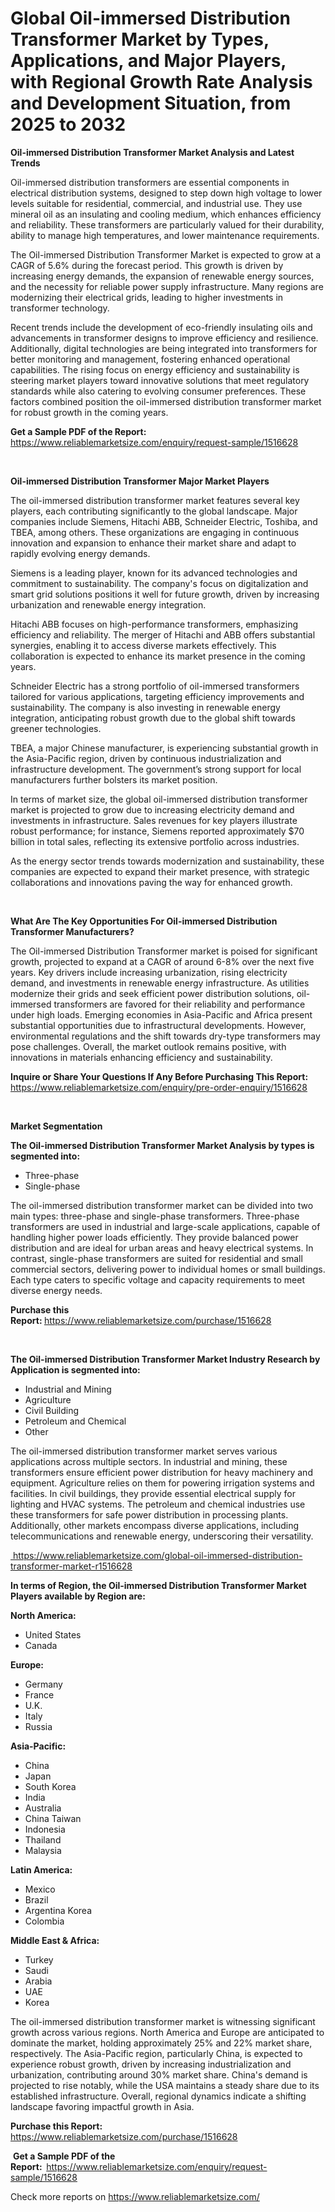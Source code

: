 <p><h1>Global Oil-immersed Distribution Transformer Market by Types, Applications, and Major Players, with Regional Growth Rate Analysis and Development Situation, from 2025 to 2032</h1></p><p><strong>Oil-immersed Distribution Transformer Market Analysis and Latest Trends</strong></p>
<p><p>Oil-immersed distribution transformers are essential components in electrical distribution systems, designed to step down high voltage to lower levels suitable for residential, commercial, and industrial use. They use mineral oil as an insulating and cooling medium, which enhances efficiency and reliability. These transformers are particularly valued for their durability, ability to manage high temperatures, and lower maintenance requirements.</p><p>The Oil-immersed Distribution Transformer Market is expected to grow at a CAGR of 5.6% during the forecast period. This growth is driven by increasing energy demands, the expansion of renewable energy sources, and the necessity for reliable power supply infrastructure. Many regions are modernizing their electrical grids, leading to higher investments in transformer technology.</p><p>Recent trends include the development of eco-friendly insulating oils and advancements in transformer designs to improve efficiency and resilience. Additionally, digital technologies are being integrated into transformers for better monitoring and management, fostering enhanced operational capabilities. The rising focus on energy efficiency and sustainability is steering market players toward innovative solutions that meet regulatory standards while also catering to evolving consumer preferences. These factors combined position the oil-immersed distribution transformer market for robust growth in the coming years.</p></p>
<p><strong>Get a Sample PDF of the Report:&nbsp;</strong> <a href="https://www.reliablemarketsize.com/enquiry/request-sample/1516628?utm_campaign=3563&utm_medium=2&utm_source=Github&utm_content=ia&utm_term=30032025&utm_id=oil-immersed-distribution-transformer">https://www.reliablemarketsize.com/enquiry/request-sample/1516628</a></p>
<p>&nbsp;</p>
<p><strong>Oil-immersed Distribution Transformer Major Market Players</strong></p>
<p><p>The oil-immersed distribution transformer market features several key players, each contributing significantly to the global landscape. Major companies include Siemens, Hitachi ABB, Schneider Electric, Toshiba, and TBEA, among others. These organizations are engaging in continuous innovation and expansion to enhance their market share and adapt to rapidly evolving energy demands.</p><p>Siemens is a leading player, known for its advanced technologies and commitment to sustainability. The company's focus on digitalization and smart grid solutions positions it well for future growth, driven by increasing urbanization and renewable energy integration.</p><p>Hitachi ABB focuses on high-performance transformers, emphasizing efficiency and reliability. The merger of Hitachi and ABB offers substantial synergies, enabling it to access diverse markets effectively. This collaboration is expected to enhance its market presence in the coming years.</p><p>Schneider Electric has a strong portfolio of oil-immersed transformers tailored for various applications, targeting efficiency improvements and sustainability. The company is also investing in renewable energy integration, anticipating robust growth due to the global shift towards greener technologies.</p><p>TBEA, a major Chinese manufacturer, is experiencing substantial growth in the Asia-Pacific region, driven by continuous industrialization and infrastructure development. The government’s strong support for local manufacturers further bolsters its market position.</p><p>In terms of market size, the global oil-immersed distribution transformer market is projected to grow due to increasing electricity demand and investments in infrastructure. Sales revenues for key players illustrate robust performance; for instance, Siemens reported approximately $70 billion in total sales, reflecting its extensive portfolio across industries.</p><p>As the energy sector trends towards modernization and sustainability, these companies are expected to expand their market presence, with strategic collaborations and innovations paving the way for enhanced growth.</p></p>
<p>&nbsp;</p>
<p><strong>What Are The Key Opportunities For Oil-immersed Distribution Transformer Manufacturers?</strong></p>
<p><p>The Oil-immersed Distribution Transformer market is poised for significant growth, projected to expand at a CAGR of around 6-8% over the next five years. Key drivers include increasing urbanization, rising electricity demand, and investments in renewable energy infrastructure. As utilities modernize their grids and seek efficient power distribution solutions, oil-immersed transformers are favored for their reliability and performance under high loads. Emerging economies in Asia-Pacific and Africa present substantial opportunities due to infrastructural developments. However, environmental regulations and the shift towards dry-type transformers may pose challenges. Overall, the market outlook remains positive, with innovations in materials enhancing efficiency and sustainability.</p></p>
<p><strong>Inquire or Share Your Questions If Any Before Purchasing This Report:</strong> <a href="https://www.reliablemarketsize.com/enquiry/pre-order-enquiry/1516628?utm_campaign=3563&utm_medium=2&utm_source=Github&utm_content=ia&utm_term=30032025&utm_id=oil-immersed-distribution-transformer">https://www.reliablemarketsize.com/enquiry/pre-order-enquiry/1516628</a></p>
<p>&nbsp;</p>
<p><strong>Market Segmentation</strong></p>
<p><strong>The Oil-immersed Distribution Transformer Market Analysis by types is segmented into:</strong></p>
<p><ul><li>Three-phase</li><li>Single-phase</li></ul></p>
<p><p>The oil-immersed distribution transformer market can be divided into two main types: three-phase and single-phase transformers. Three-phase transformers are used in industrial and large-scale applications, capable of handling higher power loads efficiently. They provide balanced power distribution and are ideal for urban areas and heavy electrical systems. In contrast, single-phase transformers are suited for residential and small commercial sectors, delivering power to individual homes or small buildings. Each type caters to specific voltage and capacity requirements to meet diverse energy needs.</p></p>
<p><strong>Purchase this Report:&nbsp;</strong><a href="https://www.reliablemarketsize.com/purchase/1516628?utm_campaign=3563&utm_medium=2&utm_source=Github&utm_content=ia&utm_term=30032025&utm_id=oil-immersed-distribution-transformer">https://www.reliablemarketsize.com/purchase/1516628</a></p>
<p>&nbsp;</p>
<p><strong>The Oil-immersed Distribution Transformer Market Industry Research by Application is segmented into:</strong></p>
<p><ul><li>Industrial and Mining</li><li>Agriculture</li><li>Civil Building</li><li>Petroleum and Chemical</li><li>Other</li></ul></p>
<p><p>The oil-immersed distribution transformer market serves various applications across multiple sectors. In industrial and mining, these transformers ensure efficient power distribution for heavy machinery and equipment. Agriculture relies on them for powering irrigation systems and facilities. In civil buildings, they provide essential electrical supply for lighting and HVAC systems. The petroleum and chemical industries use these transformers for safe power distribution in processing plants. Additionally, other markets encompass diverse applications, including telecommunications and renewable energy, underscoring their versatility.</p></p>
<p><a href="https://www.reliablemarketsize.com/global-oil-immersed-distribution-transformer-market-r1516628?utm_campaign=3563&utm_medium=2&utm_source=Github&utm_content=ia&utm_term=30032025&utm_id=oil-immersed-distribution-transformer">&nbsp;https://www.reliablemarketsize.com/global-oil-immersed-distribution-transformer-market-r1516628</a></p>
<p><strong>In terms of Region, the Oil-immersed Distribution Transformer Market Players available by Region are:</strong></p>
<p>
    <p> <strong> North America: </strong>
        <ul>
            <li>United States</li>
            <li>Canada</li>
        </ul>
        </p> 
    <p> <strong> Europe: </strong>
        <ul>
            <li>Germany</li>
            <li>France</li>
            <li>U.K.</li>
            <li>Italy</li>
            <li>Russia</li>
        </ul>
        </p> 
    <p> <strong> Asia-Pacific: </strong>
        <ul>
            <li>China</li>
            <li>Japan</li>
            <li>South Korea</li>
            <li>India</li>
            <li>Australia</li>
            <li>China Taiwan</li>
            <li>Indonesia</li>
            <li>Thailand</li>
            <li>Malaysia</li>
        </ul>
        </p> 
    <p> <strong> Latin America: </strong>
        <ul>
            <li>Mexico</li>
            <li>Brazil</li>
            <li>Argentina Korea</li>
            <li>Colombia</li>
        </ul>
        </p> 
    <p> <strong> Middle East & Africa: </strong>
        <ul>
            <li>Turkey</li>
            <li>Saudi</li>
            <li>Arabia</li>
            <li>UAE</li>
            <li>Korea</li>
        </ul>
    </p>
    </p>
<p><p>The oil-immersed distribution transformer market is witnessing significant growth across various regions. North America and Europe are anticipated to dominate the market, holding approximately 25% and 22% market share, respectively. The Asia-Pacific region, particularly China, is expected to experience robust growth, driven by increasing industrialization and urbanization, contributing around 30% market share. China's demand is projected to rise notably, while the USA maintains a steady share due to its established infrastructure. Overall, regional dynamics indicate a shifting landscape favoring impactful growth in Asia.</p></p>
<p><strong>Purchase this Report: </strong><a href="https://www.reliablemarketsize.com/purchase/1516628?utm_campaign=3563&utm_medium=2&utm_source=Github&utm_content=ia&utm_term=30032025&utm_id=oil-immersed-distribution-transformer">https://www.reliablemarketsize.com/purchase/1516628</a></p>
<p>&nbsp;<strong>Get a Sample PDF of the Report:&nbsp;&nbsp;</strong><a href="https://www.reliablemarketsize.com/enquiry/request-sample/1516628?utm_campaign=3563&utm_medium=2&utm_source=Github&utm_content=ia&utm_term=30032025&utm_id=oil-immersed-distribution-transformer">https://www.reliablemarketsize.com/enquiry/request-sample/1516628</a></p>
<p><strong></strong></p>
<p>Check more reports on <a href="https://www.reliablemarketsize.com/?utm_campaign=3563&utm_medium=2&utm_source=Github&utm_content=ia&utm_term=30032025&utm_id=oil-immersed-distribution-transformer">https://www.reliablemarketsize.com/</a></p>
